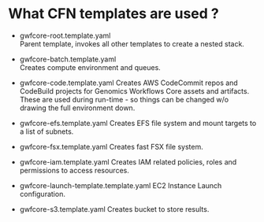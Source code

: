 
# What CFN templates are used ? 


  * gwfcore-root.template.yaml  
    Parent template, invokes all other templates to create a nested stack.

  * gwfcore-batch.template.yaml  
    Creates compute environment and queues.

  * gwfcore-code.template.yaml 
    Creates AWS CodeCommit repos and CodeBuild projects for Genomics Workflows Core assets and artifacts. 
    These are used during run-time - so things can be changed w/o drawing the full environment down.

  * gwfcore-efs.template.yaml 
    Creates EFS file system and mount targets to a list of subnets.

  * gwfcore-fsx.template.yaml 
    Creates fast FSX file system. 

  * gwfcore-iam.template.yaml 
    Creates IAM related policies, roles and permissions to access resources.

  * gwfcore-launch-template.template.yaml 
    EC2 Instance Launch configuration. 


  * gwfcore-s3.template.yaml
    Creates bucket to store results.

